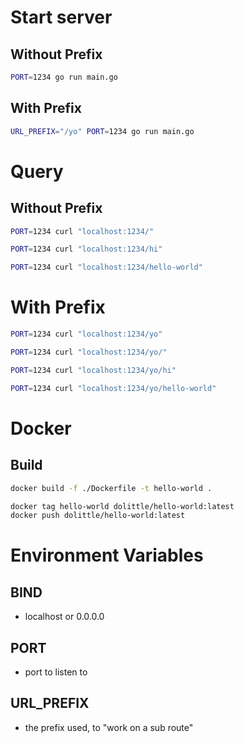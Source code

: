 # Start server

## Without Prefix
```sh
PORT=1234 go run main.go
```

## With Prefix
```sh
URL_PREFIX="/yo" PORT=1234 go run main.go
```

# Query
## Without Prefix

```sh
PORT=1234 curl "localhost:1234/"
```

```sh
PORT=1234 curl "localhost:1234/hi"
```

```sh
PORT=1234 curl "localhost:1234/hello-world"
```

# With Prefix
```sh
PORT=1234 curl "localhost:1234/yo"
```

```sh
PORT=1234 curl "localhost:1234/yo/"
```

```sh
PORT=1234 curl "localhost:1234/yo/hi"
```

```sh
PORT=1234 curl "localhost:1234/yo/hello-world"
```


# Docker

## Build
```sh
docker build -f ./Dockerfile -t hello-world .

docker tag hello-world dolittle/hello-world:latest
docker push dolittle/hello-world:latest
```

# Environment Variables
## BIND
- localhost or 0.0.0.0

## PORT
- port to listen to

## URL_PREFIX
- the prefix used, to "work on a sub route"